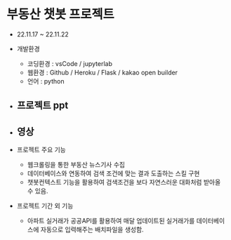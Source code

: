 # 부동산 챗봇 프로젝트
- 22.11.17 ~ 22.11.22
- 개발환경
    - 코딩환경 : vsCode / jupyterlab 
    - 웹환경 : Github / Heroku / Flask / kakao open builder
    - 언어 : python
- 프로젝트 ppt
    - 
- 영상
    - 
- 프로젝트 주요 기능
    - 웹크롤링을 통한 부동산 뉴스기사 수집
    - 데이터베이스와 연동하여 검색 조건에 맞는 결과 도출하는 스킬 구현
    - 챗봇컨텍스트 기능을 활용하여 검색조건을 보다 자연스러운 대화처럼 받아올 수 있음.

- 프로젝트 기간 외 기능
    - 아파트 실거래가 공공API를 활용하여 매달 업데이트된 실거래가를 데이터베이스에 자동으로 입력해주는 배치파일을 생성함. 
